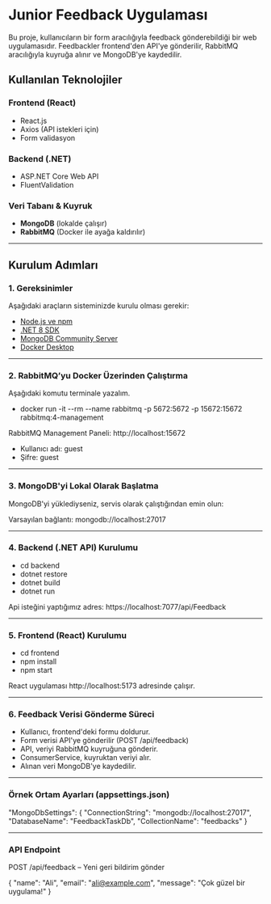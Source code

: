 # Junior Feedback Uygulaması

Bu proje, kullanıcıların bir form aracılığıyla feedback gönderebildiği bir web uygulamasıdır. Feedbackler frontend'den API'ye gönderilir, RabbitMQ aracılığıyla kuyruğa alınır ve MongoDB'ye kaydedilir.

## Kullanılan Teknolojiler

### Frontend (React)
- React.js
- Axios (API istekleri için)
- Form validasyon

### Backend (.NET)
- ASP.NET Core Web API
- FluentValidation

### Veri Tabanı & Kuyruk
- **MongoDB** (lokalde çalışır)
- **RabbitMQ** (Docker ile ayağa kaldırılır)

---

##  Kurulum Adımları

### 1. Gereksinimler

Aşağıdaki araçların sisteminizde kurulu olması gerekir:

- [Node.js ve npm](https://nodejs.org/)
- [.NET 8 SDK ](https://dotnet.microsoft.com/en-us/download)
- [MongoDB Community Server](https://www.mongodb.com/try/download/community)
- [Docker Desktop](https://www.docker.com/products/docker-desktop)

---

### 2. RabbitMQ’yu Docker Üzerinden Çalıştırma

Aşağıdaki komutu terminale yazalım.
- docker run -it --rm --name rabbitmq -p 5672:5672 -p 15672:15672 rabbitmq:4-management

RabbitMQ Management Paneli: http://localhost:15672
- Kullanıcı adı: guest
- Şifre: guest

---

### 3. MongoDB'yi Lokal Olarak Başlatma

MongoDB'yi yüklediyseniz, servis olarak çalıştığından emin olun:

Varsayılan bağlantı: mongodb://localhost:27017

---

### 4. Backend (.NET API) Kurulumu

- cd backend
- dotnet restore
- dotnet build
- dotnet run

Api isteğini yaptığımız adres: 
https://localhost:7077/api/Feedback

---

### 5. Frontend (React) Kurulumu

- cd frontend
- npm install
- npm start

React uygulaması http://localhost:5173 adresinde çalışır.

---

### 6. Feedback Verisi Gönderme Süreci

- Kullanıcı, frontend'deki formu doldurur.
- Form verisi API'ye gönderilir (POST /api/feedback)
- API, veriyi RabbitMQ kuyruğuna gönderir.
- ConsumerService, kuyruktan veriyi alır.
- Alınan veri MongoDB'ye kaydedilir.

---

### Örnek Ortam Ayarları (appsettings.json)

"MongoDbSettings": {
  "ConnectionString": "mongodb://localhost:27017",
  "DatabaseName": "FeedbackTaskDb",
  "CollectionName": "feedbacks"
}

---

### API Endpoint
POST /api/feedback – Yeni geri bildirim gönder

{
  "name": "Ali",
  "email": "ali@example.com",
  "message": "Çok güzel bir uygulama!"
}
